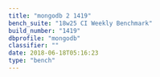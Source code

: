 ```yaml
---
title: "mongodb 2 1419"
bench_suite: "18w25 CI Weekly Benchmark"
build_number: "1419"
dbprofile: "mongodb"
classifier: ""
date: 2018-06-18T05:16:23
type: "bench"
---
```

